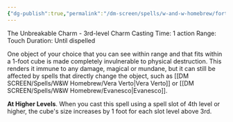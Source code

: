 ```yaml
---
{"dg-publish":true,"permalink":"/dm-screen/spells/w-and-w-homebrew/fortissimum/"}
---
```


The Unbreakable Charm - 3rd-level Charm 
Casting Time: 1 action 
Range: Touch 
Duration: Until dispelled 

One object of your choice that you can see within range and that fits within a 1-foot cube is made completely invulnerable to physical destruction. This renders it immune to any damage, magical or mundane, but it can still be affected by spells that directly change the object, such as [[DM SCREEN/Spells/W&W Homebrew/Vera Verto\|Vera Verto]] or [[DM SCREEN/Spells/W&W Homebrew/Evanesco\|Evanesco]]. 

**At Higher Levels**. When you cast this spell using a spell slot of 4th level or higher, the cube's size increases by 1 foot for each slot level above 3rd.